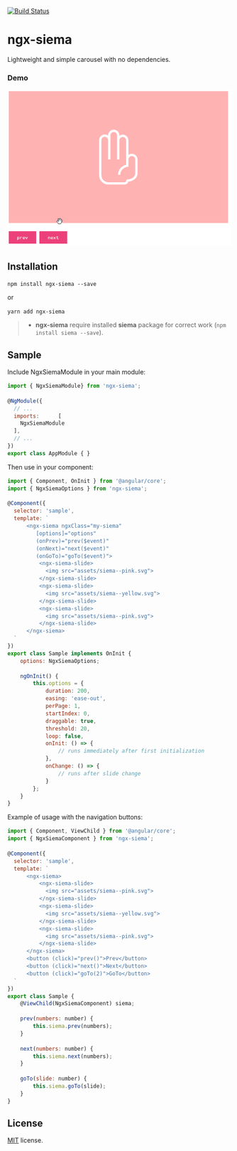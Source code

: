[![Build Status](https://travis-ci.org/LexZhukov/ngx-siema.svg?branch=master)](https://travis-ci.org/LexZhukov/ngx-siema)

# ngx-siema

Lightweight and simple carousel with no dependencies.

### Demo

![ngx-siema](assets/img/demo.gif)

## Installation

`npm install ngx-siema --save`

or

`yarn add ngx-siema`


> - **ngx-siema** require installed **siema** package for correct work (`npm install siema --save`).

## Sample

Include NgxSiemaModule in your main module:

```javascript
import { NgxSiemaModule} from 'ngx-siema';

@NgModule({
  // ...
  imports:      [
    NgxSiemaModule
  ],
  // ...
})
export class AppModule { }
```

Then use in your component:

```javascript
import { Component, OnInit } from '@angular/core';
import { NgxSiemaOptions } from 'ngx-siema';

@Component({
  selector: 'sample',
  template: `
      <ngx-siema ngxClass="my-siema"
         [options]="options"
         (onPrev)="prev($event)"
         (onNext)="next($event)"
         (onGoTo)="goTo($event)">
    	  <ngx-siema-slide>
    	    <img src="assets/siema--pink.svg">
    	  </ngx-siema-slide>
    	  <ngx-siema-slide>
    	    <img src="assets/siema--yellow.svg">
    	  </ngx-siema-slide>
    	  <ngx-siema-slide>
    	    <img src="assets/siema--pink.svg">
    	  </ngx-siema-slide>
      </ngx-siema>
  `
})
export class Sample implements OnInit {
    options: NgxSiemaOptions;

    ngOnInit() {
        this.options = {
            duration: 200,
            easing: 'ease-out',
            perPage: 1,
            startIndex: 0,
            draggable: true,
            threshold: 20,
            loop: false,
            onInit: () => {
                // runs immediately after first initialization
            },
            onChange: () => {
                // runs after slide change
            }
        };
    }
}
```

Example of usage with the navigation buttons:

```javascript
import { Component, ViewChild } from '@angular/core';
import { NgxSiemaComponent } from 'ngx-siema';

@Component({
  selector: 'sample',
  template: `
      <ngx-siema>
    	  <ngx-siema-slide>
    	    <img src="assets/siema--pink.svg">
    	  </ngx-siema-slide>
    	  <ngx-siema-slide>
    	    <img src="assets/siema--yellow.svg">
    	  </ngx-siema-slide>
    	  <ngx-siema-slide>
    	    <img src="assets/siema--pink.svg">
    	  </ngx-siema-slide>
      </ngx-siema>
      <button (click)="prev()">Prev</button>
      <button (click)="next()">Next</button>
      <button (click)="goTo(2)">GoTo</button>
  `
})
export class Sample {
    @ViewChild(NgxSiemaComponent) siema;

    prev(numbers: number) {
        this.siema.prev(numbers);
    }

    next(numbers: number) {
        this.siema.next(numbers);
    }

    goTo(slide: number) {
        this.siema.goTo(slide);
    }
}
```

## License
[MIT](LICENSE) license.
